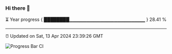 ### Hi there 👋

⏳ Year progress { ████████▁▁▁▁▁▁▁▁▁▁▁▁▁▁▁▁▁▁▁▁▁▁ } 28.41 %

---

⏰ Updated on Sat, 13 Apr 2024 23:39:26 GMT

![Progress Bar CI](https://github.com/IshwaranRudhara/GIT-ACTION/workflows/Progress%20Bar%20CI/badge.svg)
